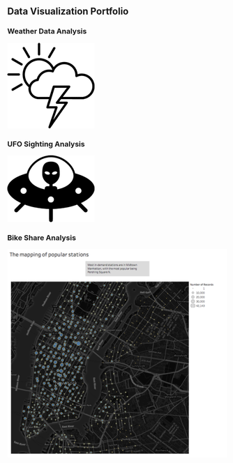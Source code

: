 ## Data Visualization Portfolio

### Weather Data Analysis

[![image](/imgs/clouds.png)](index.html)





### UFO Sighting Analysis

![image](/imgs/alien.png)





### Bike Share Analysis

![image](/imgs/outcome_Tableau_map.png)






